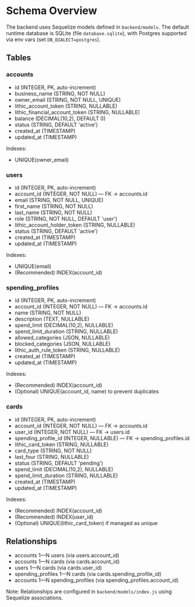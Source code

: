 # Schema Overview

The backend uses Sequelize models defined in `backend/models`. The default runtime database is SQLite (file `database.sqlite`), with Postgres supported via env vars (set `DB_DIALECT=postgres`).

## Tables

### accounts
- id (INTEGER, PK, auto-increment)
- business_name (STRING, NOT NULL)
- owner_email (STRING, NOT NULL, UNIQUE)
- lithic_account_token (STRING, NULLABLE)
- lithic_financial_account_token (STRING, NULLABLE)
- balance (DECIMAL(10,2), DEFAULT 0)
- status (STRING, DEFAULT 'active')
- created_at (TIMESTAMP)
- updated_at (TIMESTAMP)

Indexes:
- UNIQUE(owner_email)

### users
- id (INTEGER, PK, auto-increment)
- account_id (INTEGER, NOT NULL) — FK → accounts.id
- email (STRING, NOT NULL, UNIQUE)
- first_name (STRING, NOT NULL)
- last_name (STRING, NOT NULL)
- role (STRING, NOT NULL, DEFAULT 'user')
- lithic_account_holder_token (STRING, NULLABLE)
- status (STRING, DEFAULT 'active')
- created_at (TIMESTAMP)
- updated_at (TIMESTAMP)

Indexes:
- UNIQUE(email)
- (Recommended) INDEX(account_id)

### spending_profiles
- id (INTEGER, PK, auto-increment)
- account_id (INTEGER, NOT NULL) — FK → accounts.id
- name (STRING, NOT NULL)
- description (TEXT, NULLABLE)
- spend_limit (DECIMAL(10,2), NULLABLE)
- spend_limit_duration (STRING, NULLABLE)
- allowed_categories (JSON, NULLABLE)
- blocked_categories (JSON, NULLABLE)
- lithic_auth_rule_token (STRING, NULLABLE)
- created_at (TIMESTAMP)
- updated_at (TIMESTAMP)

Indexes:
- (Recommended) INDEX(account_id)
- (Optional) UNIQUE(account_id, name) to prevent duplicates

### cards
- id (INTEGER, PK, auto-increment)
- account_id (INTEGER, NOT NULL) — FK → accounts.id
- user_id (INTEGER, NOT NULL) — FK → users.id
- spending_profile_id (INTEGER, NULLABLE) — FK → spending_profiles.id
- lithic_card_token (STRING, NULLABLE)
- card_type (STRING, NOT NULL)
- last_four (STRING, NULLABLE)
- status (STRING, DEFAULT 'pending')
- spend_limit (DECIMAL(10,2), NULLABLE)
- spend_limit_duration (STRING, NULLABLE)
- created_at (TIMESTAMP)
- updated_at (TIMESTAMP)

Indexes:
- (Recommended) INDEX(account_id)
- (Recommended) INDEX(user_id)
- (Optional) UNIQUE(lithic_card_token) if managed as unique

## Relationships
- accounts 1—N users (via users.account_id)
- accounts 1—N cards (via cards.account_id)
- users 1—N cards (via cards.user_id)
- spending_profiles 1—N cards (via cards.spending_profile_id)
- accounts 1—N spending_profiles (via spending_profiles.account_id)

Note: Relationships are configured in `backend/models/index.js` using Sequelize associations.
